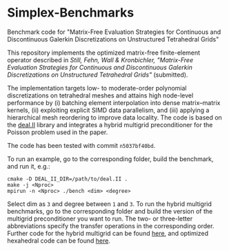 # Simplex-Benchmarks
Benchmark code for "Matrix-Free Evaluation Strategies for Continuous and Discontinuous Galerkin Discretizations on Unstructured Tetrahedral Grids"

This repository implements the optimized matrix-free finite-element operator described in
*Still, Fehn, Wall & Kronbichler, "Matrix-Free Evaluation Strategies for Continuous and
Discontinuous Galerkin Discretizations on Unstructured Tetrahedral Grids"* (submitted).

The implementation targets low- to moderate-order polynomial discretizations on tetrahedral meshes and attains high node-level performance by
(i) batching element interpolation into dense matrix–matrix kernels,
(ii) exploiting explicit SIMD data parallelism, and
(iii) applying a hierarchical mesh reordering to improve data locality.
The code is based on the [deal.II](https://www.dealii.org/) library and integrates a hybrid multigrid preconditioner for the Poisson problem used in the paper.

The code has been tested with commit `n5037bf40bd`.

To run an example, go to the corresponding folder, build the benchmark, and run it, e.g.:

```
cmake -D DEAL_II_DIR=/path/to/deal.II .
make -j <Nproc>
mpirun -n <Nproc> ./bench <dim> <degree>
```
Select dim as `3` and degree between `1` and `3`.
To run the hybrid multigrid benchmarks, go to the corresponding folder and build the version of the multigrid preconditioner you want to run.
The two- or three-letter abbreviations specify the transfer operations in the corresponding order.
Further code for the hybrid multigrid can be found [here](https://github.com/dominiktassilostill/exadg/tree/maskedgather2), and optimized hexahedral code can be found [here](https://github.com/kronbichler/multigrid/).
